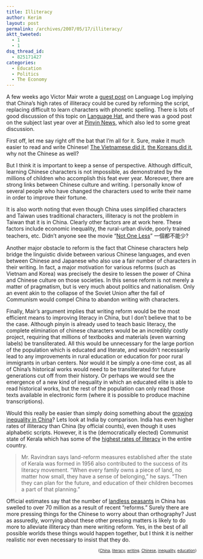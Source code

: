 ```yaml
---
title: Illiteracy
author: Kerim
layout: post
permalink: /archives/2007/05/17/illiteracy/
aktt_tweeted:
  - 1
  - 1
dsq_thread_id:
  - 825171427
categories:
  - Education
  - Politics
  - The Economy
---
```

A few weeks ago Victor Mair wrote a <a href="http://itre.cis.upenn.edu/~myl/languagelog/archives/004457.html" onclick="_gaq.push(['_trackEvent', 'outbound-article', 'http://itre.cis.upenn.edu/~myl/languagelog/archives/004457.html', 'guest post']);" >guest post</a> on Language Log implying that China&#8217;s high rates of illiteracy could be cured by reforming the script, replacing difficult to learn characters with phonetic spelling. There is lots of good discussion of this topic on <a href="http://www.languagehat.com/archives/002734.php" onclick="_gaq.push(['_trackEvent', 'outbound-article', 'http://www.languagehat.com/archives/002734.php', 'Language Hat']);" >Language Hat</a>, and there was a good post on the subject last year over at <a href="http://pinyin.info/news/2006/more-claims-on-eliminating-illiteracy-in-china/" onclick="_gaq.push(['_trackEvent', 'outbound-article', 'http://pinyin.info/news/2006/more-claims-on-eliminating-illiteracy-in-china/', 'Pinyin News']);" >Pinyin News</a>, which also led to some great discussion.

First off, let me say right off the bat that I&#8217;m all for it. Sure, make it much easier to read and write Chinese! <a href="http://en.wikipedia.org/wiki/Vietnamese_alphabet#History" onclick="_gaq.push(['_trackEvent', 'outbound-article', 'http://en.wikipedia.org/wiki/Vietnamese_alphabet#History', 'The Vietnamese did it']);" >The Vietnamese did it</a>, <a href="http://en.wikipedia.org/wiki/Hangul#History" onclick="_gaq.push(['_trackEvent', 'outbound-article', 'http://en.wikipedia.org/wiki/Hangul#History', 'the Koreans did it']);" >the Koreans did it</a>, why not the Chinese as well?

But I think it is important to keep a sense of perspective. Although difficult, learning Chinese characters is not impossible, as demonstrated by the millions of children who accomplish this feat ever year. Moreover, there are strong links between Chinese culture and writing. I personally know of several people who have changed the characters used to write their name in order to improve their fortune.

It is also worth noting that even though China uses simplified characters and Taiwan uses traditional characters, illiteracy is not the problem in Taiwan that it is in China. Clearly other factors are at work here. These factors include economic inequality, the rural-urban divide, poorly trained teachers, etc. Didn&#8217;t anyone see the movie &#8220;<a href="http://www.imdb.com/title/tt0209189" onclick="_gaq.push(['_trackEvent', 'outbound-article', 'http://www.imdb.com/title/tt0209189', 'Not One Less']);" >Not One Less</a>&#8221; 一個都不能少?

Another major obstacle to reform is the fact that Chinese characters help bridge the linguistic divide between various Chinese languages, and even between Chinese and Japanese who also use a fair number of characters in their writing. In fact, a major motivation for various reforms (such as Vietnam and Korea) was precisely the desire to lessen the power of China and Chinese culture on those societies. In this sense reform is not merely a matter of pragmatism, but is very much about politics and nationalism. Only an event akin to the collapse of the Soviet Union after the fall of Communism would compel China to abandon writing with characters.

Finally, Mair&#8217;s argument implies that writing reform would be the most efficient means to improving literacy in China, but I don&#8217;t believe that to be the case. Although pinyin is already used to teach basic literacy, the complete elimination of chinese characters would be an incredibly costly project, requiring that millions of textbooks and materials (even warning labels) be transliterated. All this would be unnecessary for the large portion of the population which is educated and literate, and wouldn&#8217;t necessarily lead to any improvements in rural education or education for poor rural immigrants in urban centers. Nor would it be simply a one-time cost, as all of China&#8217;s historical works would need to be transliterated for future generations cut off from their history. Or perhaps we would see the emergence of a new kind of inequality in which an educated elite is able to read historical works, but the rest of the population can only read those texts available in electronic form (where it is possible to produce machine transcriptions).

Would this really be easier than simply doing something about the <a href="http://www.thehindubusinessline.com/2006/01/03/stories/2006010300981100.htm" onclick="_gaq.push(['_trackEvent', 'outbound-article', 'http://www.thehindubusinessline.com/2006/01/03/stories/2006010300981100.htm', 'growing inequality in China']);" >growing inequality in China</a>? Lets look at India by comparison. India has even higher rates of illiteracy than China (by official counts), even though it uses alphabetic scripts. However, it is the (democratically elected) Communist state of Kerala which has some of the <a href="http://www.csmonitor.com/2005/0517/p12s01-legn.html" onclick="_gaq.push(['_trackEvent', 'outbound-article', 'http://www.csmonitor.com/2005/0517/p12s01-legn.html', 'highest rates of literacy']);" >highest rates of literacy</a> in the entire country.

> Mr. Ravindran says land-reform measures established after the state of Kerala was formed in 1956 also contributed to the success of its literacy movement. &#8220;When every family owns a piece of land, no matter how small, they have a sense of belonging,&#8221; he says. &#8220;Then they can plan for the future, and education of their children becomes a part of that planning.&#8221;

Official estimates say that the number of <a href="http://www.iht.com/articles/2006/01/01/opinion/edmuldavin.php" onclick="_gaq.push(['_trackEvent', 'outbound-article', 'http://www.iht.com/articles/2006/01/01/opinion/edmuldavin.php', 'landless peasants']);" >landless peasants</a> in China has swelled to over 70 million as a result of recent &#8220;reforms.&#8221; Surely there are more pressing things for the Chinese to worry about than orthography? Just as assuredly, worrying about these other pressing matters is likely to do more to alleviate illiteracy than mere writing reform. Yes, in the best of all possible worlds these things would happen together, but I think it is neither realistic nor even necessary to insist that they do.

<!-- technorati tags start -->

<p style="text-align: right">
  <span style="font-size: x-small">{<a href="http://www.technorati.com/tag/China" onclick="_gaq.push(['_trackEvent', 'outbound-article', 'http://www.technorati.com/tag/China', 'China']);"  rel="tag">China</a>, <a href="http://www.technorati.com/tag/literacy" onclick="_gaq.push(['_trackEvent', 'outbound-article', 'http://www.technorati.com/tag/literacy', 'literacy']);"  rel="tag">literacy</a>, <a href="http://www.technorati.com/tag/writing" onclick="_gaq.push(['_trackEvent', 'outbound-article', 'http://www.technorati.com/tag/writing', 'writing']);"  rel="tag">writing</a>, <a href="http://www.technorati.com/tag/Chinese" onclick="_gaq.push(['_trackEvent', 'outbound-article', 'http://www.technorati.com/tag/Chinese', 'Chinese']);"  rel="tag">Chinese</a>, <a href="http://www.technorati.com/tag/inequality" onclick="_gaq.push(['_trackEvent', 'outbound-article', 'http://www.technorati.com/tag/inequality', 'inequality']);"  rel="tag">inequality</a>, <a href="http://www.technorati.com/tag/education" onclick="_gaq.push(['_trackEvent', 'outbound-article', 'http://www.technorati.com/tag/education', 'education']);"  rel="tag">education</a>}</span>


<!-- technorati tags end -->

